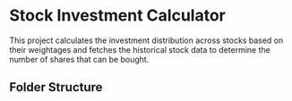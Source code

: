 # Stock Investment Calculator

This project calculates the investment distribution across stocks based on their weightages and fetches the historical stock data to determine the number of shares that can be bought.

## Folder Structure

